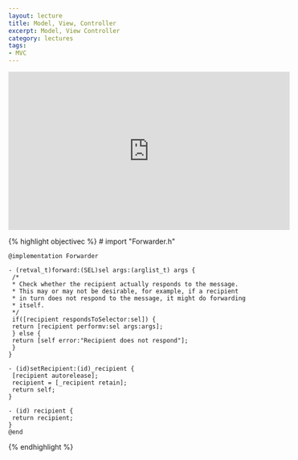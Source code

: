 ```yaml
---
layout: lecture
title: Model, View, Controller
excerpt: Model, View Controller
category: lectures
tags:
- MVC
---
```

<iframe width="560" height="315" src="http://www.youtube.com/embed/b1SJ7yaa7cI" frameborder="0" allowfullscreen></iframe>

{% highlight objectivec %}
    # import "Forwarder.h"
     
    @implementation Forwarder
     
    - (retval_t)forward:(SEL)sel args:(arglist_t) args {
     /*
     * Check whether the recipient actually responds to the message.
     * This may or may not be desirable, for example, if a recipient
     * in turn does not respond to the message, it might do forwarding
     * itself.
     */
     if([recipient respondsToSelector:sel]) {
     return [recipient performv:sel args:args];
     } else {
     return [self error:"Recipient does not respond"];
     }
    }
     
    - (id)setRecipient:(id)_recipient {
     [recipient autorelease];
     recipient = [_recipient retain];
     return self;
    }
     
    - (id) recipient {
     return recipient;
    }
    @end
{% endhighlight %}

